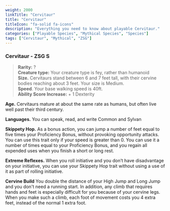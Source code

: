 ```yaml
---
weight: 2000
linkTitle: "Cervitaur"
title: "Cervitaur"
titleIcon: "fa-solid fa-icons"
description: "Everything you need to know about playable Cervitaur."
categories: ["Playable Species", "Mythical Species", "Species"]
tags: ["Cervitaur", "Mythical", "ZSG"]
---
```


### Cervitaur - ZSG S

> **Rarity:** ?  
> **Creature type:** Your creature type is fey, rather than humanoid  
> **Size.** Cervitaurs stand between 6 and 7 feet tall, with their cervine bodies reaching about 3 feet. Your size is Medium.  
> **Speed**. Your base walking speed is 40ft.  
> **Ability Score Increase:** \+ 1 Dexterity

**Age.** Cervitaurs mature at about the same rate as humans, but often live well past their third century.

**Languages.** You can speak, read, and write Common and Sylvan

**Skippety Hop.** As a bonus action, you can jump a number of feet equal to five times your Proficiency Bonus, without provoking opportunity attacks. You can use this trait only if your speed is greater than 0\. You can use it a number of times equal to your Proficiency Bonus, and you regain all expended uses when you finish a short or long rest.

**Extreme Reflexes.** When you roll initiative and you don’t have disadvantage on your initiative, you can use your Skippety Hop trait without using a use of it as part of rolling initiative.

**Cervine Build** You double the distance of your High Jump and Long Jump and you don't need a running start. In addition, any climb that requires hands and feet is especially difficult for you because of your cervine legs. When you make such a climb, each foot of movement costs you 4 extra feet, instead of the normal 1 extra foot.
